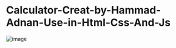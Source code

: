 # Calculator-Creat-by-Hammad-Adnan-Use-in-Html-Css-And-Js
![image](https://github.com/HammadAdnan201/Calculator-Creat-by-Hammad-Adnan-Use-in-Html-Css-And-Js/assets/168765100/fe1e9656-3c2f-4e71-acb2-6b66c1e7cdbd)

